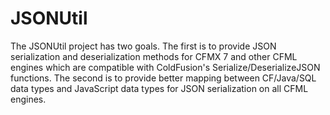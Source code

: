 # JSONUtil
The JSONUtil project has two goals. The first is to provide JSON serialization and deserialization methods for CFMX 7 and other CFML engines which are compatible with ColdFusion's Serialize/DeserializeJSON functions. The second is to provide better mapping between CF/Java/SQL data types and JavaScript data types for JSON serialization on all CFML engines.
